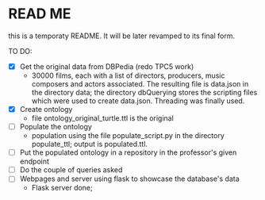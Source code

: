 # READ ME

this is a temporaty README. It will be later revamped to its final form.

TO DO:
- [x] Get the original data from DBPedia (redo TPC5 work)
    - 30000 films, each with a list of directors, producers, music composers and actors associated. The resulting file is data.json in the directory data; the directory dbQuerying stores the scripting files which were used to create data.json. Threading was finally used.
- [x] Create ontology
    - file ontology_original_turtle.ttl is the original
- [ ] Populate the ontology
    - population using the file populate_script.py in the directory populate_ttl; output is populated.ttl.
- [ ] Put the populated ontology in a repository in the professor's given endpoint
- [ ] Do the couple of queries asked
- [ ] Webpages and server using flask to showcase the database's data
    - Flask server done;


